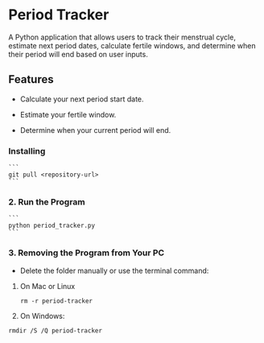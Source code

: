 # Period Tracker

A Python application that allows users to track their menstrual cycle, estimate next period dates, calculate fertile windows, and determine when their period will end based on user inputs.


## Features

- Calculate your next period start date.
  
- Estimate your fertile window.
  
- Determine when your current period will end.


### Installing

    ```
    git pull <repository-url>
    ```


### 2. Run the Program

    ```
    python period_tracker.py
    ```

### 3. Removing the Program from Your PC

- Delete the folder manually or use the terminal command:

1. On Mac or Linux
   
    ```
    rm -r period-tracker
    ```

2. On Windows:

```
rmdir /S /Q period-tracker
```

